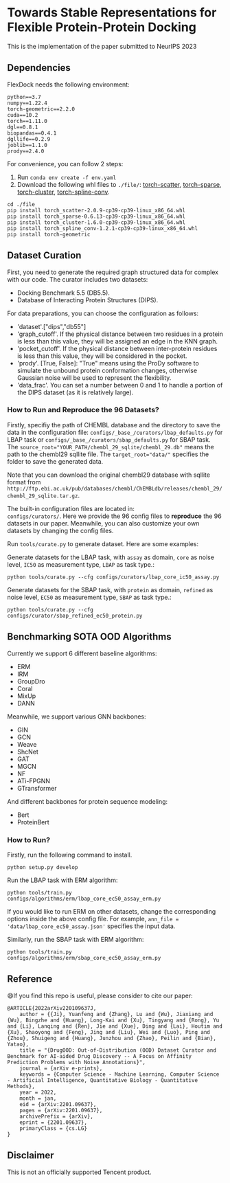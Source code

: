# Towards Stable Representations for Flexible Protein-Protein Docking


This is the implementation of the paper submitted to NeurIPS 2023 


## Dependencies

FlexDock needs the following environment: 

```shell
python==3.7
numpy==1.22.4
torch-geometric==2.2.0
cuda==10.2
torch==1.11.0
dgl==0.8.1
biopandas==0.4.1
dgllife==0.2.9
joblib==1.1.0
prody==2.4.0
```   
For convenience, you can follow 2 steps:
1. Run ```conda env create -f env.yaml```
2. Download the following whl files to `./file/`: [torch-scatter](https://data.pyg.org/whl/torch-1.11.0%2Bcu102/torch_scatter-2.0.9-cp39-cp39-linux_x86_64.whl), [torch-sparse](https://data.pyg.org/whl/torch-1.11.0%2Bcu102/torch_sparse-0.6.13-cp39-cp39-linux_x86_64.whl), [torch-cluster](https://data.pyg.org/whl/torch-1.11.0%2Bcu102/torch_cluster-1.6.0-cp39-cp39-linux_x86_64.whl), [torch-spline-conv](https://data.pyg.org/whl/torch-1.11.0%2Bcu102/torch_spline_conv-1.2.1-cp39-cp39-linux_x86_64.whl).

```
cd ./file
pip install torch_scatter-2.0.9-cp39-cp39-linux_x86_64.whl
pip install torch_sparse-0.6.13-cp39-cp39-linux_x86_64.whl
pip install torch_cluster-1.6.0-cp39-cp39-linux_x86_64.whl
pip install torch_spline_conv-1.2.1-cp39-cp39-linux_x86_64.whl
pip install torch-geometric
```

## Dataset Curation

First, you need to generate the required graph structured data for complex with our code. The curator includes two datasets:

- Docking Benchmark 5.5 (DB5.5).
- Database of Interacting Protein Structures (DIPS).

For data preparations, you can choose the configuration as follows:
- 'dataset'.\["dips","db55"\]
- 'graph_cutoff'. If the physical distance between two residues in a protein is less than this value, they will be assigned an edge in the KNN graph.
- 'pocket_cutoff'. If the physical distance between inter-protein residues is less than this value, they will be considered in the pocket.
- 'prody'. \[True, False\]: "True" means using the ProDy software to simulate the unbound protein conformation changes, otherwise Gaussian noise will be used to represent the flexibility.
- 'data_frac'. You can set a number between 0 and 1 to handle a portion of the DIPS dataset (as it is relatively large).

### How to Run and Reproduce the 96 Datasets?

Firstly, specifiy the path of CHEMBL database and the directory to save the data in the configuration
file: `configs/_base_/curators/lbap_defaults.py` for LBAP task  or    `configs/_base_/curators/sbap_defaults.py` for SBAP task.   
The `source_root="YOUR_PATH/chembl_29_sqlite/chembl_29.db"` means the path to the 
chembl29 sqllite file.  The `target_root="data/"` specifies the folder to save the generated data.   

Note that you can download the original chembl29 database with sqllite format from `http://ftp.ebi.ac.uk/pub/databases/chembl/ChEMBLdb/releases/chembl_29/chembl_29_sqlite.tar.gz`.


The built-in configuration files are located in:    
`configs/curators/`. Here we provide the 96 config files to __reproduce__ the 96 datasets  in our paper.  Meanwhile, 
you can also customize your own datasets by changing the config files.  

Run `tools/curate.py` to generate dataset. Here are some examples:

Generate datasets for the LBAP task, with `assay` as domain, `core` as noise
level, `IC50` as measurement type, `LBAP` as task type.:

```shell
python tools/curate.py --cfg configs/curators/lbap_core_ic50_assay.py
```

Generate datasets for the SBAP task, with `protein` as domain, `refined` as noise level, `EC50` as
measurement type, `SBAP` as task type.:

```shell
python tools/curate.py --cfg configs/curator/sbap_refined_ec50_protein.py
```

## Benchmarking SOTA OOD Algorithms

Currently we support 6 different baseline algorithms:

- ERM
- IRM
- GroupDro
- Coral
- MixUp
- DANN

Meanwhile, we support various GNN backbones:

- GIN
- GCN
- Weave
- ShcNet
- GAT
- MGCN
- NF
- ATi-FPGNN
- GTransformer

And different backbones for protein sequence modeling:

- Bert
- ProteinBert

### How to Run?

Firstly, run the following command to install.

```shell
python setup.py develop
```

Run the LBAP task with ERM algorithm:

```shell
python tools/train.py configs/algorithms/erm/lbap_core_ec50_assay_erm.py
```                                                        

If you would like to run ERM on other datasets, change the corresponding options inside the above
config file. For example,  `ann_file = 'data/lbap_core_ec50_assay.json'`   specifies the input data.  

Similarly, run the SBAP task with ERM algorithm: 

```shell
python tools/train.py configs/algorithms/erm/sbap_core_ec50_assay_erm.py
``` 


## Reference

:smile:If you find this repo is useful, please consider to cite our paper:

```
@ARTICLE{2022arXiv220109637J,
    author = {{Ji}, Yuanfeng and {Zhang}, Lu and {Wu}, Jiaxiang and {Wu}, Bingzhe and {Huang}, Long-Kai and {Xu}, Tingyang and {Rong}, Yu and {Li}, Lanqing and {Ren}, Jie and {Xue}, Ding and {Lai}, Houtim and {Xu}, Shaoyong and {Feng}, Jing and {Liu}, Wei and {Luo}, Ping and {Zhou}, Shuigeng and {Huang}, Junzhou and {Zhao}, Peilin and {Bian}, Yatao},
    title = "{DrugOOD: Out-of-Distribution (OOD) Dataset Curator and Benchmark for AI-aided Drug Discovery -- A Focus on Affinity Prediction Problems with Noise Annotations}",
    journal = {arXiv e-prints},
    keywords = {Computer Science - Machine Learning, Computer Science - Artificial Intelligence, Quantitative Biology - Quantitative Methods},
    year = 2022,
    month = jan,
    eid = {arXiv:2201.09637},
    pages = {arXiv:2201.09637},
    archivePrefix = {arXiv},
    eprint = {2201.09637},
    primaryClass = {cs.LG}
}
```     

## Disclaimer 
This is not an officially supported Tencent product.

